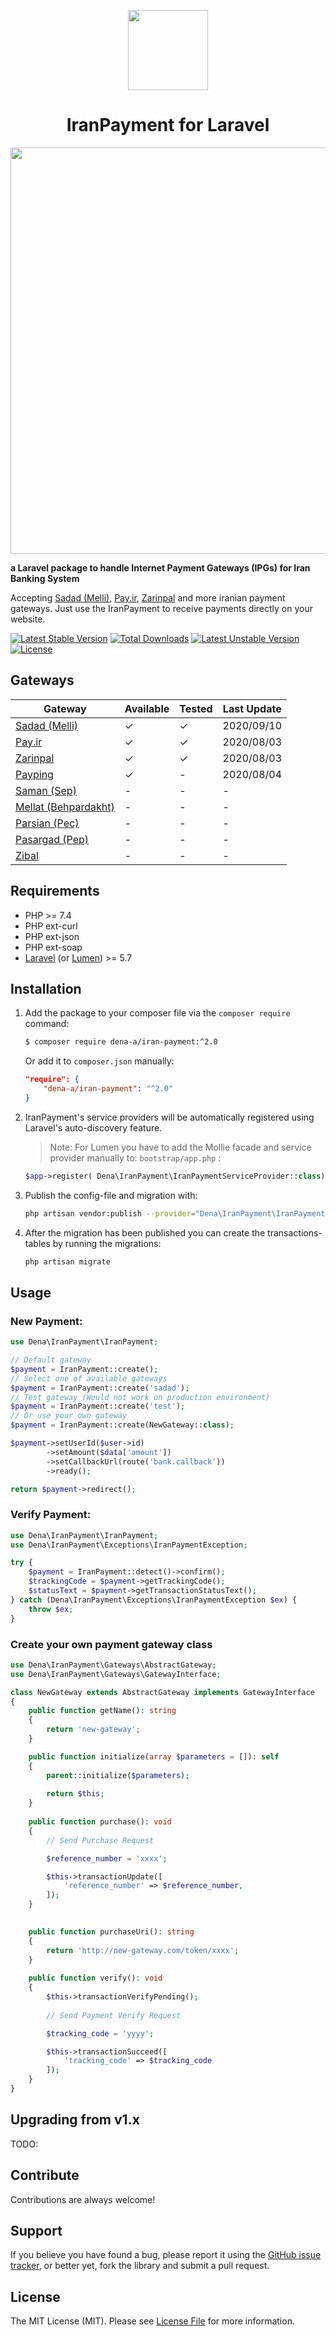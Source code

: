<p align="center">
  <img src="https://raw.githubusercontent.com/dena-a/iran-payment/master/images/logo.png" width="128" height="128"/>
</p>
<h1 align="center">IranPayment for Laravel</h1>

<p align="center"><a href="https://github.com/dena-a/iran-payment" target="_blank"><img width="650" src="https://raw.githubusercontent.com/dena-a/iran-payment/master/images/screen.png"></a></p>

**a Laravel package to handle Internet Payment Gateways (IPGs) for Iran Banking System**

Accepting [Sadad (Melli)](https://sadadpsp.ir/), [Pay.ir](https://pay.ir/), [Zarinpal](https://zarinpal.com/) and more iranian payment gateways. Just use the IranPayment to receive payments directly on your website.

[![Latest Stable Version](https://poser.pugx.org/dena-a/iran-payment/v)](https://packagist.org/packages/dena-a/iran-payment)
[![Total Downloads](https://poser.pugx.org/dena-a/iran-payment/downloads)](https://packagist.org/packages/dena-a/iran-payment)
[![Latest Unstable Version](https://poser.pugx.org/dena-a/iran-payment/v/unstable)](https://packagist.org/packages/dena-a/iran-payment)
[![License](https://poser.pugx.org/dena-a/iran-payment/license)](https://packagist.org/packages/dena-a/iran-payment)

## Gateways

Gateway | Available | Tested | Last Update
--- | --- | --- | ---
[Sadad (Melli)](https://sadadpsp.ir/) | ✓ | ✓ | 2020/09/10
[Pay.ir](https://pay.ir/) | ✓ | ✓ | 2020/08/03
[Zarinpal](https://zarinpal.com/) | ✓ | ✓ | 2020/08/03
[Payping](https://www.payping.ir/) | ✓ | - | 2020/08/04
[Saman (Sep)](https://www.sep.ir/) | - | - | -
[Mellat (Behpardakht)](http://www.behpardakht.com/) | - | - | -
[Parsian (Pec)](https://www.pec.ir/) | - | - | -
[Pasargad (Pep)](https://www.pep.co.ir/) | - | - | -
[Zibal](https://zibal.ir/) | - | - | -

## Requirements

* PHP >= 7.4
* PHP ext-curl
* PHP ext-json
* PHP ext-soap
* [Laravel](https://www.laravel.com) (or [Lumen](https://lumen.laravel.com)) >= 5.7

## Installation
1. Add the package to your composer file via the `composer require` command:
   
   ```bash
   $ composer require dena-a/iran-payment:^2.0
   ```
   
   Or add it to `composer.json` manually:
   
   ```json
   "require": {
       "dena-a/iran-payment": "^2.0"
   }
   ```

2. IranPayment's service providers will be automatically registered using Laravel's auto-discovery feature.

    > Note: For Lumen you have to add the Mollie facade and service provider manually to: `bootstrap/app.php` :

    ```php
   $app->register( Dena\IranPayment\IranPaymentServiceProvider::class);
    ```

3. Publish the config-file and migration with:
    ```bash
    php artisan vendor:publish --provider="Dena\IranPayment\IranPaymentServiceProvider"
    ```
4. After the migration has been published you can create the transactions-tables by running the migrations:
    ```bash
    php artisan migrate
    ```

## Usage

### New Payment:
```php
use Dena\IranPayment\IranPayment;

// Default gateway
$payment = IranPayment::create();
// Select one of available gateways
$payment = IranPayment::create('sadad');
// Test gateway (Would not work on production environment)
$payment = IranPayment::create('test');
// Or use your own gateway
$payment = IranPayment::create(NewGateway::class);

$payment->setUserId($user->id)
        ->setAmount($data['amount'])
        ->setCallbackUrl(route('bank.callback'))
        ->ready();

return $payment->redirect();
```

### Verify Payment:

```php
use Dena\IranPayment\IranPayment;
use Dena\IranPayment\Exceptions\IranPaymentException;

try {
    $payment = IranPayment::detect()->confirm();
    $trackingCode = $payment->getTrackingCode();
    $statusText = $payment->getTransactionStatusText();
} catch (Dena\IranPayment\Exceptions\IranPaymentException $ex) {
    throw $ex;
}
```
### Create your own payment gateway class
```php
use Dena\IranPayment\Gateways\AbstractGateway;
use Dena\IranPayment\Gateways\GatewayInterface;

class NewGateway extends AbstractGateway implements GatewayInterface
{
    public function getName(): string
    {
        return 'new-gateway';
    }

    public function initialize(array $parameters = []): self
    {
        parent::initialize($parameters);
    
        return $this;
    }
    
    public function purchase(): void
    {
        // Send Purchase Request

        $reference_number = 'xxxx';

        $this->transactionUpdate([
            'reference_number' => $reference_number,
        ]);
    }

    
    public function purchaseUri(): string
    {
        return 'http://new-gateway.com/token/xxxx';
    }
    
    public function verify(): void
    {
        $this->transactionVerifyPending();
            
        // Send Payment Verify Request

        $tracking_code = 'yyyy';

        $this->transactionSucceed([
            'tracking_code' => $tracking_code
        ]);
    }
}
```


## Upgrading from v1.x

TODO:

## Contribute

Contributions are always welcome!

## Support

If you believe you have found a bug, please report it using the [GitHub issue tracker](https://github.com/dena-a/iran-payment/issues),
or better yet, fork the library and submit a pull request.

## License

The MIT License (MIT). Please see [License File](LICENSE.md) for more information.
